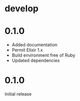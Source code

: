 # develop

# 0.1.0

* Added documentation
* Permit Elixir 1.x
* Build environment free of Ruby
* Updated dependencies

# 0.1.0

Initial release
